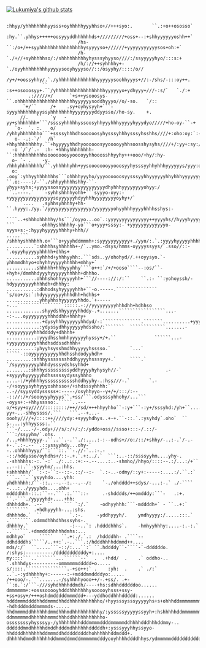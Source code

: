 [![Lukumiya's github stats](https://github-readme-stats.vercel.app/api?username=Lukumiya)](https://github.com/Lukumiya)
```
                          :hhyy/yhhhhhhhhyysss+oyhhhhhyyyhhso+//+++syo:.       ``.:+o++ososso`      
                          :hy.``.yhhys+++++oosyyyddhhhhhhds+/////////+oss+--:+shhyyyyyyoshh++`      
                          /hs-``:/o+/++syyhhhhhhhhhhhhhhhhysyyyyso+//////+yyyyyyyyyyysos+oh:+`      
                          /h-`./+//+syhhhhhso/:/shhhhhhhhhyhysssyhyyso////:/ssyyyyyhyo/:::s:+       
                          /h/://++syhhhhy+-`./oyyhhhhhhhhhyyyyysooyhyyyso//::/osyyhy/::::/o//       
                          /y+/+oossyhhy/.`./yhhhhhhhhhhhhhhyyyyyysoohhyyys+//:-/shs/-:::oy++.       
             ``          :s++osooosyy+.``/yhhhhhhhhhhhhhhhhhhyyyyyyo+ydhyyy+///-:s/`   `./:+        
        .://///+/      `+s++ysooosys-``.ohhhhhhhhhhhhhhhhhhhhhyyyyyysoddhyyyo//o/-so.   `/::        
      `+/``     /+    .sy+oyhysyyh+```-syyyhhhhhhhyyssyhhhhhhhhyyyyyyyyddyysso//ho-sy.    +.        
     //.   ``   `y   -yy+shhhhhhh+```/ssssyhhhhhyssoosyhhyyyhhhyyyyyhyyydyo/////+ho-oy-``-+         
   `o-  `. :.   o/  /yhhyhhhhhhho```+ssssyhhhdhsooooosyhysssyhhhysssyhsshhs////+:oho:oy:`:-         
   o- -.:-`/`  /h` +hhyhhhhhhhhy.``+hyyyyyhhdhyoooooosyyooooyyhhsoosshysyhs////+/:yy+:sy:/          
  -o `/`/`.-  :h- +hhhyhhhhhhhh-``:hhhhhhhhhhhsoooooooyyooooyyhhooosshhyyhy+++ooo/+hy/:hy-          
  o- `- .    -y. /hhhyhhhhhhhh/``.yhhhhhyhh+yysoooooooyyooosyyhysssyyhhyhhhyyyyyys/yyy:oy`          
  o:       .ooy`:yhhyyhhhhhhhs```ohhhhyyyho/yyyoooooosyysssyyhhyyyyyyhhyhhhyyyyyyysshyo:/           
``.o:----:/-``./shhyyhhhhshhy-``-yhyy+syhs:+yyyyssossyyyyyyyyyyyyyyyydhyhhhyyyyyyyyohyy:/           
``..----.`    -syhhshhhhyohh+```syyyo-oyy:-+yyyyyyyyyyyyyyyysoyyyyyyhdyyhhhyyyyyyyyoyhy+/`          
   ```....```.syhhsyhhhhy+hh-``.hyyy:./yy.`/yyyyyyyyyyyyyyyy/yyyyyyyohyyhhhyyyyhhhhsshys:-          
       ````..+shhhohhhhhy/hs```/oyyo...oo`.:yyyyyyyyyyyyyyy++yyyyhs//hyyyhyyyyyhhhhyohhy:/          
```         -ohhhyshhhhhy-yo```o+yyy+sssy:-`+yyyyyyyyyyyyyo-syys+s:-:hyyyhyyyyyhhhhy+hhh//          
.....```    /shhhyshhhhhh.o+```o+yyyhddmmmh+:syyyyyyyyyyy+./yyo/:.`.:yyyyhyyyyyhhhhy+dhho+          
..........`:shhhhsyhhhhhh+-/`..ymo.-dsys/hmms-oyyyyssyys/`.sso//::-`.oyyyhyyyyyhhhhh+dhhs+          
...........syhhhd+yhhhyyhh:.```sds..y/ohohyd//.++oyysyo.`-yhhmmdhhyo+ohyhhyyyyyhhhhh+mhhy+`         
...........shhhhh+hhhyyyhhy````o++:`/+/+ooso````--:os/``-+hyh+/dmmhhdyyyhyyyyyyhhhhh+dhhho.         
...........ohhhshohhyyyyyhh+```//----://:/:``    ``.:- ``:yohoyssh/-hdyyyyyyyyhhhhdh+dhhhy:         
...........:dhhodsyhyyyyyhhh+``-o.-----.```````````````  `s/oo+/s:`:hdyyyyyyyyhhhdhh+hdhhs+         
............yhhyhhshyyyyyyhhdo.`+------...`````````````````:::::.-://yyyyyyyyyhhhdhh+hdhhso         
.............shyydshhyyyyyhhddy-.+.......`````````````````...--:-...oyyyyyyyyhhhddhh+hhhhy+         
.............+dysyhhhyyyyyyhhdyd/-:``````````````.```````..........+yyyyyyyyyhhdddhh/dhhhy+         
............:ydyssydhhyyyyyyhdssho/:```````  `````````````.......-syyyyyyyyyhhhddddy+dhhhh+         
...........:yyydhsshmhhyyyyyyhyssy+/+.``              ``````...-+yyyyyyyyyyhhhdhsddssdhhhh+         
..........:yhyyhsysshmdhhyyyyyhsssso.`       `...`      `````-::oyyyyyyyyyyhhdhsshdodyyhdh+         
.........:shhhyssssssshddhyyyyhssssyy+.`     ````.`          `/syyyyyyyyyhhhdysssydshsyhhd+         
........:shhhysssssssssyddhyyyyhyhysyh//-`                .-+syyyyhyyyyyyhdhsssssydyssyhhho         
....-:/+yhhhhyssssssssssshddhyyhy-.:hss///-.`       `.--/+soyyysyhhyyyoshhsso+/+shdsssyhhhh:``      
..-//syysyddysssss+:-----/osyhhyyo--y+/+/:::/:---:://:/+/soooyyyhyyys``.+ss/```.odysssyhhohy/...``` 
-oyys+:-+hhysssso:.`````..---o/+syy+oy/////::::::::/++//sd/+++hhyyhho``-:y+```-:y+/sssyhd:/yh+``....
yy+-..-shhyssss/.```   ```.--+...-ooohy////+/::::++////ydy:+syyyhdhys..+-+.``-::.`.:ysyhdy`.oho`  ``
s-...:yhhyysss:.``      ```-/....-/-.ody+///s/:/+/:/:/yddo+oss//ssso+:::-/.::/-```:/ssyyhm/`.ohs.   
/...+hhhhyyyy-.``..``.-.``./:....:-:--odhs+//o:/::/+shhy/-..:-.`/-.-+-.`.:-.--``.::yssyyhdy...ohy-` 
-..ohhhhhyyy/``:```::.``-.//-`..:-.--::/hddysso/oyhdhs+/::-.+.`.+:../.`  ```:..-::/ssssyyhm....yhy-.
.-shhhhhs:-:.`-:` ./:..:.:+:--.--....:..-shmho//hhyo/::::--.:/...:/+``     ..--::.``-ysyyhm/...:hhs.
+shhhhhh/` `:-:-``:--::-.::/--:-  `.:-..-odmy/::y+:-----:....:/.``.:`      ```..``.``ysyyhdo....yhh:
yhdhhhhh:/``-::..--.--:.--.--/:    `-./ohdddd++sdys/-...:-.` ./-````         -...:../yyyyhds....ohh+
mddddhhh-::.:``--.```.:.```::-     .-shdddds/++omdddy:```-   .:+.          ``.-```./yyyyyhd+....+hh:
dhhhddh+.`.--` ``    ``` `:/.`    -odhyyhhh:```-mddddh+` - ``..+:`     ````````  .+hdhyyyhh-...:shs.
dhhhhdo.`  ``          `.:-.     -yddhyyyh/.    ymdhyyyy:/.....:::.`   .````````.odmmdhhhdhhsssyhs-.
dhhhhy.`               -:--..`: .hddddhhhs`.    -hmhyyhhhy:....-:.-:.` ..``````.+dmmdddhhhhhdmhs:...
mdhhyo`     `````   ``.+:./.`.:  /hddddhh- .````--ddhddddhs`````/..++:`.-..```.:/hdddhhhhddmmd++....
mds/:/`  ``.....```-::/:...``:` ``.hddddy``-````-`-ddddddo.     /:shys:----------/dddddddddddy+:....
my::::```..```````...``````--`  .  .+hdd/  .    .` oddho-..   `.shhhdys----------ommmmmmddddd+o.....
s/::::.```````````````.-+so++:` .    :yh:  .    .` ./:`  ..`.-:ydhhhhhy+:------:-+mdddmmddddyo:.....
/++ooo/-.```.......-/syhhhhyooo++/-.+ss/. .+-``:o.`:/```-///syhdhhhhddmdh/----+hs:sdhhddddddoo......
dmmmmmm+:+osssooooyhdddhhhhhhhysooooyhsss+ssy-+ss+osy+/+++oshdmdddddmmmddd+---yddhoddhhhddddd:......
hdddmmmddddhhddmmmdhhddhhhhhhhhhhho/+hyysssysssyyyyyhs+s+ohhhddmmmmmmmmdhhds--hdhdddmdddmmmmds-.....
hhdmmmmddhhhhhhdmmdhhhmdhhhhhhhhhhy/:ysssssyyyyyssyyh+:hshhhhhddmmmmmmmddddmysmmdyhhddddmmddmdd/....
ddmmmmmmdhhhhhhmmmdhhhddhhhhhhhhhhho-osssssssyhysssyy-/yhhhhhhhhdddmmmmddddmmmmmddhhhhdddhhhddmmy-..
ddddddmmdhhhhhdmddhdddmdhhhhhhdddddh+:ysssyyyhhyssyyo-hhddddhhhhhhhddmmmddhdddddddddhohhhhhhddmddd+.
dhhhhhdmmdhhhhhhddmmmddmmddmmmmmmdddyooyhhhhddddhhys/ydmmmmmdddddddddddhmddhddddhhhhhoohhhhhhhmddddh
```

